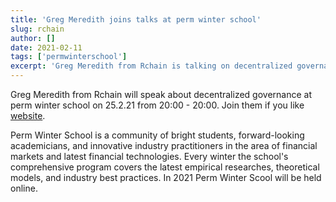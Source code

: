 ```yaml
---
title: 'Greg Meredith joins talks at perm winter school'
slug: rchain
author: []
date: 2021-02-11
tags: ['permwinterschool']
excerpt: 'Greg Meredith from Rchain is talking on decentralized governance at perm winter school.'
---
```


Greg Meredith from Rchain will speak about decentralized governance at perm winter school on 25.2.21 from 20:00 - 20:00. Join them if you like [website](https://permwinterschool.ru/).

Perm Winter School is a community of bright students, forward-looking academicians, and innovative industry practitioners in the area of financial markets and latest financial technologies. Every winter the school's comprehensive program covers the latest empirical researches, theoretical models, and industry best practices. In 2021 Perm Winter Scool will be held online.
